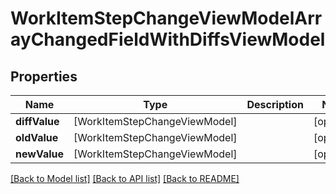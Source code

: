 # WorkItemStepChangeViewModelArrayChangedFieldWithDiffsViewModel

## Properties
Name | Type | Description | Notes
------------ | ------------- | ------------- | -------------
**diffValue** | [WorkItemStepChangeViewModel] |  | [optional] 
**oldValue** | [WorkItemStepChangeViewModel] |  | [optional] 
**newValue** | [WorkItemStepChangeViewModel] |  | [optional] 

[[Back to Model list]](../README.md#documentation-for-models) [[Back to API list]](../README.md#documentation-for-api-endpoints) [[Back to README]](../README.md)


